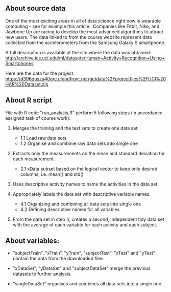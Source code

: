## About source data
One of the most exciting areas in all of data science right now is wearable computing - see for example this article . Companies like Fitbit, Nike, and Jawbone Up are racing to develop the most advanced algorithms to attract new users. The data linked to from the course website represent data collected from the accelerometers from the Samsung Galaxy S smartphone. 

A full description is available at the site where the data was obtained:
http://archive.ics.uci.edu/ml/datasets/Human+Activity+Recognition+Using+Smartphones

Here are the data for the project:
https://d396qusza40orc.cloudfront.net/getdata%2Fprojectfiles%2FUCI%20HAR%20Dataset.zip

## About R script
File with R code "run_analysis.R" perform 5 following steps (in accordance assigned task of course work):   

1. Merges the training and the test sets to create one data set.
    * 1.1 Load raw data sets
    * 1.2 Organise and combinie raw data sets into single one
    
2. Extracts only the measurements on the mean and standard deviation for each measurement.
    * 2.1 xData subset based on the logical vector to keep only desired            columns, i.e. mean() and std()
    
3. Uses descriptive activity names to name the activities in the data set

4. Appropriately labels the data set with descriptive variable names.
    * 4.1 Organizing and combining all data sets into single one
    * 4.2 Defining descriptive names for all variables
    
5. From the data set in step 4, creates a second, independent tidy data set with the average of each variable for each activity and each subject.


## About variables:   
* "subjectTrain", "xTrain", "yTrain", "subjectTest", "xTest" and "yTest" contain the data from the downloaded files.

* "xDataSet", "yDataSet" and "subjectDataSet" merge the previous datasets to further analysis.

* "singleDataSet" organises and combines all data sets into a single one.
